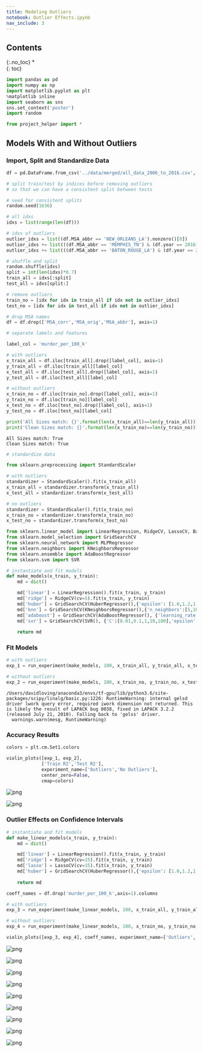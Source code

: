 ```yaml
---
title: Modeling Outliers
notebook: Outlier Effects.ipynb
nav_include: 3
---
```


## Contents
{:.no_toc}
*  
{: toc}



```python
import pandas as pd
import numpy as np
import matplotlib.pyplot as plt
%matplotlib inline
import seaborn as sns
sns.set_context('poster')
import random
```




```python
from project_helper import *
```


## Models With and Without Outliers

### Import, Split and Standardize Data



```python
df = pd.DataFrame.from_csv('../data/merged/all_data_2006_to_2016.csv', index_col=None)
```




```python
# split train/test by indices before removing outliers
# so that we can have a consistent split between tests

# seed for consistent splits
random.seed(1636)

# all idxs
idxs = list(range(len(df)))

# idxs of outliers
outlier_idxs = list((df.MSA_abbr == 'NEW_ORLEANS_LA').nonzero()[0])
outlier_idxs += list(((df.MSA_abbr == 'MEMPHIS_TN') & (df.year == 2016)).nonzero()[0])
outlier_idxs += list(((df.MSA_abbr == 'BATON_ROUGE_LA') & (df.year == 2007)).nonzero()[0])

# shuffle and split
random.shuffle(idxs)
split = int(len(idxs)*0.7)
train_all = idxs[:split]
test_all = idxs[split:]

# remove outliers
train_no = [idx for idx in train_all if idx not in outlier_idxs]
test_no = [idx for idx in test_all if idx not in outlier_idxs]
```




```python
# drop MSA names
df = df.drop(['MSA_corr','MSA_orig','MSA_abbr'], axis=1)
```




```python
# separate labels and features

label_col = 'murder_per_100_k'

# with outliers
x_train_all = df.iloc[train_all].drop([label_col], axis=1)
y_train_all = df.iloc[train_all][label_col]
x_test_all = df.iloc[test_all].drop([label_col], axis=1)
y_test_all = df.iloc[test_all][label_col]

# without outliers
x_train_no = df.iloc[train_no].drop([label_col], axis=1)
y_train_no = df.iloc[train_no][label_col]
x_test_no = df.iloc[test_no].drop([label_col], axis=1)
y_test_no = df.iloc[test_no][label_col]

print('All Sizes match: {}'.format(len(x_train_all)==len(y_train_all)))
print('Clean Sizes match: {}'.format(len(x_train_no)==len(y_train_no)))
```


    All Sizes match: True
    Clean Sizes match: True




```python
# standardize data

from sklearn.preprocessing import StandardScaler

# with outliers
standardizer = StandardScaler().fit(x_train_all)
x_train_all = standardizer.transform(x_train_all)
x_test_all = standardizer.transform(x_test_all)

# no outliers
standardizer = StandardScaler().fit(x_train_no)
x_train_no = standardizer.transform(x_train_no)
x_test_no = standardizer.transform(x_test_no)
```




```python
from sklearn.linear_model import LinearRegression, RidgeCV, LassoCV, BayesianRidge, HuberRegressor
from sklearn.model_selection import GridSearchCV
from sklearn.neural_network import MLPRegressor
from sklearn.neighbors import KNeighborsRegressor
from sklearn.ensemble import AdaBoostRegressor
from sklearn.svm import SVR
```




```python
# instantiate and fit models
def make_models(x_train, y_train):
    md = dict()

    md['linear'] = LinearRegression().fit(x_train, y_train)
    md['ridge'] = RidgeCV(cv=5).fit(x_train, y_train)
    md['huber'] = GridSearchCV(HuberRegressor(),{'epsilon': [1.0,1.2,1.4,1.6,1.8]}).fit(x_train, y_train).best_estimator_
    md['knn'] = GridSearchCV(KNeighborsRegressor(),{'n_neighbors':[5,10,20,40]}).fit(x_train, y_train).best_estimator_
    md['adaboost'] = GridSearchCV(AdaBoostRegressor(), {'learning_rate':[0.1,0.3,0.6,1.0]}).fit(x_train, y_train).best_estimator_
    md['svr'] = GridSearchCV(SVR(), {'C':[0.01,0.1,1,10,100],'epsilon':[0.001,0.01,0.1,1,10]}).fit(x_train, y_train)
    
    return md
```


### Fit Models



```python
# with outliers
exp_1 = run_experiment(make_models, 100, x_train_all, y_train_all, x_test_all, y_test_all)

# without outliers
exp_2 = run_experiment(make_models, 100, x_train_no, y_train_no, x_test_no, y_test_no)
```


    /Users/davidloving/anaconda3/envs/tf-gpu/lib/python3.6/site-packages/scipy/linalg/basic.py:1226: RuntimeWarning: internal gelsd driver lwork query error, required iwork dimension not returned. This is likely the result of LAPACK bug 0038, fixed in LAPACK 3.2.2 (released July 21, 2010). Falling back to 'gelss' driver.
      warnings.warn(mesg, RuntimeWarning)


### Accuracy Results



```python
colors = plt.cm.Set1.colors

violin_plots([exp_1, exp_2],
             ['Train R2','Test R2'],
             experiment_name=['Outliers','No Outliers'],
             center_zero=False,
             cmap=colors)
```



![png](Outlier%20Effects_files/Outlier%20Effects_14_0.png)



![png](Outlier%20Effects_files/Outlier%20Effects_14_1.png)


### Outlier Effects on Confidence Intervals



```python
# instantiate and fit models
def make_linear_models(x_train, y_train):
    md = dict()

    md['linear'] = LinearRegression().fit(x_train, y_train)
    md['ridge'] = RidgeCV(cv=15).fit(x_train, y_train)
    md['lasso'] = LassoCV(cv=15).fit(x_train, y_train)
    md['huber'] = GridSearchCV(HuberRegressor(),{'epsilon': [1.0,1.2,1.4,1.6,1.8]}).fit(x_train, y_train).best_estimator_
    
    return md
```




```python
coeff_names = df.drop('murder_per_100_k',axis=1).columns

# with outliers
exp_3 = run_experiment(make_linear_models, 100, x_train_all, y_train_all, x_test_all, y_test_all, coeff_names)

# without outliers
exp_4 = run_experiment(make_linear_models, 100, x_train_no, y_train_no, x_test_no, y_test_no, coeff_names)
```




```python
violin_plots([exp_3, exp_4], coeff_names, experiment_name=['Outliers','No Outliers'], cmap=colors)
```



![png](Outlier%20Effects_files/Outlier%20Effects_18_0.png)



![png](Outlier%20Effects_files/Outlier%20Effects_18_1.png)



![png](Outlier%20Effects_files/Outlier%20Effects_18_2.png)



![png](Outlier%20Effects_files/Outlier%20Effects_18_3.png)



![png](Outlier%20Effects_files/Outlier%20Effects_18_4.png)



![png](Outlier%20Effects_files/Outlier%20Effects_18_5.png)



![png](Outlier%20Effects_files/Outlier%20Effects_18_6.png)



![png](Outlier%20Effects_files/Outlier%20Effects_18_7.png)



![png](Outlier%20Effects_files/Outlier%20Effects_18_8.png)

